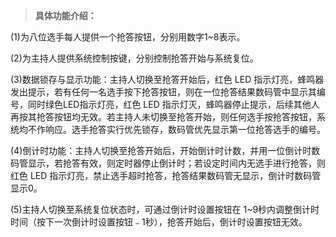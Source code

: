 >__具体功能介绍：__

(1)为八位选手每人提供一个抢答按钮，分别用数字1~8表示。

(2)为主持人提供系统控制按键，分别控制抢答开始与系统复位。

(3)数据锁存与显示功能：主持人切换至抢答开始后，红色 LED 指示灯亮，蜂鸣器发出提示，若有任何一名选手按下抢答按钮，则在一位抢答结果数码管中显示其编号，同时绿色LED指示灯亮，红色 LED 指示灯灭，蜂鸣器停止提示，后续其他人再按其抢答按钮均无效。若主持人未切换至抢答开始，则任何选手按抢答按钮，系统均不作响应。选手抢答实行优先锁存，数码管优先显示第一位抢答选手的编号。

(4)倒计时功能：主持人切换至抢答开始后，开始倒计时计数，并用一位倒计时数码管显示，若抢答有效，则定时器停止倒计时；若设定时间内无选手进行抢答，则红色 LED 指示灯亮，禁止选手超时抢答，抢答结果数码管无显示，倒计时数码管显示0。

(5)主持人切换至系统复位状态时，可通过倒计时设置按钮在 1~9秒内调整倒计时时间（按下一次倒计时设置按钮﹣1秒），抢答开始后，倒计时设置按钮无效。
